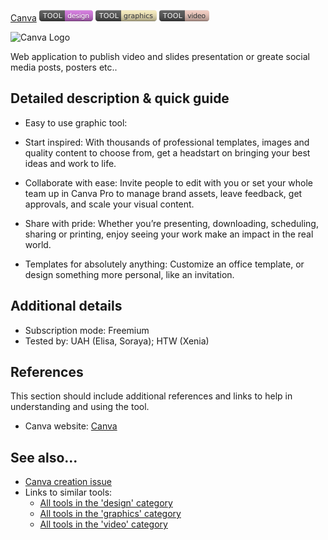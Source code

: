  [Canva](https://www.canva.com/)  [<img src="images/design.png" align="bottom">](https://github.com/e-CLOSE/Toolbox/issues?q=label%3A01_TOOL+label%3Adesign) [<img src="images/graphics.png" align="bottom">](https://github.com/e-CLOSE/Toolbox/issues?q=label%3A01_TOOL+label%3Agraphics) [<img src="images/video.png" align="bottom">](https://github.com/e-CLOSE/Toolbox/issues?q=label%3A01_TOOL+label%3Avideo)

![Canva Logo](https://user-images.githubusercontent.com/96419022/160601705-ac0b48fe-66fa-4fb7-ad36-03a8e69abb69.png)


Web application to publish video and slides presentation or greate social media posts, posters etc..


## Detailed description & quick guide

+ Easy to use graphic tool:

+ Start inspired:
With thousands of professional templates, images and quality content to choose from, get a headstart on bringing your best ideas and work to life.

+ Collaborate with ease:
Invite people to edit with you or set your whole team up in Canva Pro to manage brand assets, leave feedback, get approvals, and scale your visual content.

+ Share with pride:
Whether you’re presenting, downloading, scheduling, sharing or printing, enjoy seeing your work make an impact in the real world.

+ Templates for absolutely anything:
Customize an office template, or design something more personal, like an invitation.


## Additional details

- Subscription mode: Freemium
- Tested by: UAH (Elisa, Soraya); HTW (Xenia)


## References

This section should include additional references and links to help in
understanding and using the tool.

- Canva website: [Canva](https://www.canva.com/)


## See also...

- [Canva creation issue](https://github.com/e-CLOSE/Toolbox/issues/129)
- Links to similar tools:
  - [All tools in the 'design' category](https://github.com/e-CLOSE/Toolbox/issues?q=label%3A01_TOOL+label%3Adesign)
  - [All tools in the 'graphics' category](https://github.com/e-CLOSE/Toolbox/issues?q=label%3A01_TOOL+label%3Agraphics)
  - [All tools in the 'video' category](https://github.com/e-CLOSE/Toolbox/issues?q=label%3A01_TOOL+label%3Avideo)
